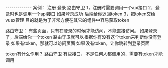 
------------- 案例： 注册    登录   路由守卫
1，注册时需要调用一个api接口 
2，登录时也是调用一个api接口   如果登录成功   后端给你返回token
3，把token交给vuex管理  目的就是为了非常方便在其它的组件中容易获取token

路由守卫：
    有些页面，只有在登录的时候才能访问，不能直接访问。
    如果登录了，后端给你一个token
    路由守卫就可以根据你有没有这个token来判断你没有登录
    如果有token，那就可以访问页面
    如果没有token，让你跳转到登录页面

token有什么作用？
    路由守卫
    有些接口，不是任何人都调用的，需要有token才能调用